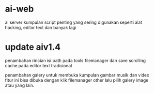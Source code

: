 # ai-web
ai server kumpulan script penting yang sering
digunakan seperti alat hacking, editor text dan banyak lagi

# update aiv1.4
penambahan rincian isi path pada tools filemanager
dan save scrolling cache pada editor text tradisional

penambahan galery untuk membuka kumpulan gambar musik dan video
fitur ini bisa dibuka dengan klik filemanager other lalu pilih
galery image atau yang lain.
